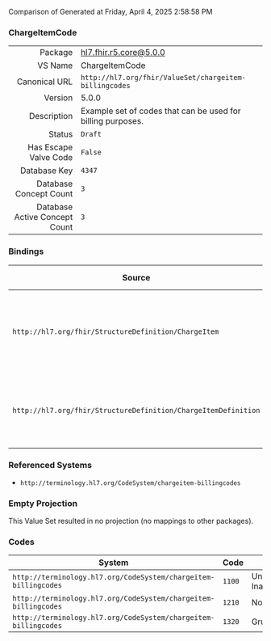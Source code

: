 Comparison of 
Generated at Friday, April 4, 2025 2:58:58 PM

### ChargeItemCode

|      |     |
| ---: | --- |
| Package | hl7.fhir.r5.core@5.0.0 |
| VS Name | ChargeItemCode |
| Canonical URL | `http://hl7.org/fhir/ValueSet/chargeitem-billingcodes` |
| Version | 5.0.0 |
| Description | Example set of codes that can be used for billing purposes. |
| Status | `Draft` |
| Has Escape Valve Code | `False` |
| Database Key | `4347` |
| Database Concept Count | `3` |
| Database Active Concept Count | `3` |
### Bindings

| Source | Element | Binding | Strength | Element Short |
| ------ | ------- | ------- | -------- | ------------- |
| `http://hl7.org/fhir/StructureDefinition/ChargeItem` | `ChargeItem.code` | `http://hl7.org/fhir/ValueSet/chargeitem-billingcodes` | `Example` | A code that identifies the charge, like a billing code |
| `http://hl7.org/fhir/StructureDefinition/ChargeItemDefinition` | `ChargeItemDefinition.code` | `http://hl7.org/fhir/ValueSet/chargeitem-billingcodes` | `Example` | Billing code or product type this definition applies to |

### Referenced Systems

* `http://terminology.hl7.org/CodeSystem/chargeitem-billingcodes`
### Empty Projection

This Value Set resulted in no projection (no mappings to other packages).

### Codes

| System | Code | Display |
| ------ | ---- | ------- |
| `http://terminology.hl7.org/CodeSystem/chargeitem-billingcodes` | `1100` | Unvorhergesehene Inanspruchnahme |
| `http://terminology.hl7.org/CodeSystem/chargeitem-billingcodes` | `1210` | Notfallpauschale |
| `http://terminology.hl7.org/CodeSystem/chargeitem-billingcodes` | `1320` | Grundpauschale |
